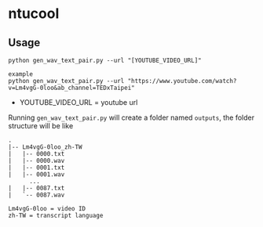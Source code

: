 # ntucool


## Usage
```
python gen_wav_text_pair.py --url "[YOUTUBE_VIDEO_URL]"

example
python gen_wav_text_pair.py --url "https://www.youtube.com/watch?v=Lm4vgG-0loo&ab_channel=TEDxTaipei"
````
* YOUTUBE_VIDEO_URL = youtube url


Running ```gen_wav_text_pair.py``` will create a folder named ```outputs```, the folder structure will be like
```
.
|-- Lm4vgG-0loo_zh-TW
|   |-- 0000.txt
|   |-- 0000.wav
|   |-- 0001.txt
|   |-- 0001.wav
      ...
|   |-- 0087.txt
|   `-- 0087.wav

Lm4vgG-0loo = video ID
zh-TW = transcript language
````
